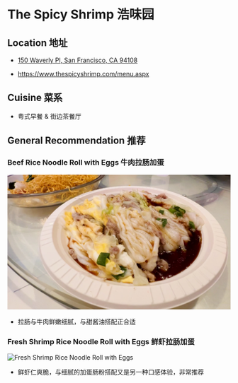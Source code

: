 # The Spicy Shrimp  浩味园

## Location 地址

- [150 Waverly Pl, San Francisco, CA 94108](https://goo.gl/maps/bnhDF577HcGKE4g5A)

- <https://www.thespicyshrimp.com/menu.aspx>

## Cuisine 菜系

- 粤式早餐 & 街边茶餐厅

## General Recommendation 推荐

### Beef Rice Noodle Roll with Eggs 牛肉拉肠加蛋

![Beef Rice Noodle Roll with Eggs](Pix2022Apr09th/Beef_Rice_Noodle_Roll_with_Egg.jpeg)

- 拉肠与牛肉鲜嫩细腻，与甜酱油搭配正合适

### Fresh Shrimp Rice Noodle Roll with Eggs 鲜虾拉肠加蛋

![Fresh Shrimp Rice Noodle Roll with Eggs](Pix2022Apr09th/Fresh_Shrimp_Rice_Noodle_Roll_with_Egg.jpeg)

- 鲜虾仁爽脆，与细腻的加蛋肠粉搭配又是另一种口感体验，非常推荐
